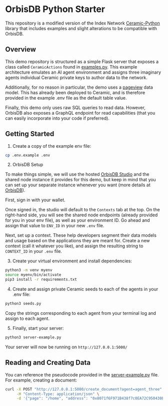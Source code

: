 # OrbisDB Python Starter

This repository is a modified version of the Index Network [Ceramic-Python](https://github.com/indexnetwork/ceramic-python) library that includes examples and slight alterations to be compatible with OrbisDB.

## Overview

This demo repository is structured as a simple Flask server that exposes a class called `CeramicActions` found in [examples.py](examples.py). This example architecture emulates an AI agent environment and assigns three imaginary agents individual Ceramic private keys to author data to the network.

Additionally, for no reason in particular, the demo uses a [pageview](definition.json) data model. This has already been deployed to Ceramic, and is therefore provided in the example .env file as the default table value. 

Finally, this demo only uses raw SQL queries to read data. However, OrbisDB also exposes a GraphQL endpoint for read capabilities (that you can easily incorporate into your code if preferred).

## Getting Started

1. Create a copy of the example env file:

```bash
cp .env.example .env
```

2. OrbisDB Setup

To make things simple, we will use the hosted [OrbisDB Studio](https://studio.useorbis.com/) and the shared node instance it provides for this demo, but keep in mind that you can set up your separate instance whenever you want (more details at [OrbisDB](https://useorbis.com/)).

First, sign in with your wallet. 

Once signed in, the studio will default to the `Contexts` tab at the top. On the right-hand side, you will see the shared node endpoints (already provided for you in your env file), as well as your environment ID. Go ahead and assign that value to `ENV_ID` in your new `.env` file.

Next, set up a context. These help developers segment their data models and usage based on the applications they are meant for. Create a new context (call it whatever you like), and assign the resulting string to `CONTEXT_ID` in your `.env` file.

3. Create your virtual environment and install dependencies:

```bash
python3 -m venv myenv
source myenv/bin/activate
pip3 install -r requirements.txt
```

4. Create and assign private Ceramic seeds to each of the agents in your .env file:

```bash
python3 seeds.py
```

Copy the strings corresponding to each agent from your terminal log and assign to each agent.

5. Finally, start your server:

```bash
python3 server-example.py
```

Your server will now be running on `http://127.0.0.1:5000/`

## Reading and Creating Data

You can reference the pseudocode provided in the [server-example.py](server-example.py) file. For example, creating a document:

```bash
curl -X POST "http://127.0.0.1:5000/create_document?agent=agent_three" \
     -H "Content-Type: application/json" \
     -d '{"page": "/home", "address": "0x8071f6F971B438f7c0EA72C950430EE7655faBCe", "customer_user_id": 3}'
```
